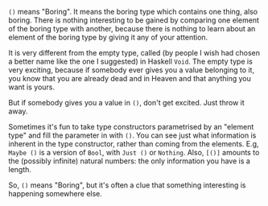 `()` means "Boring". It means the boring type which contains one thing, also boring. There is nothing interesting to be gained by comparing one element of the boring type with another, because there is nothing to learn about an element of the boring type by giving it any of your attention.

It is very different from the empty type, called (by people I wish had chosen a better name like the one I suggested) in Haskell `Void`. The empty type is very exciting, because if somebody ever gives you a value belonging to it, you know that you are already dead and in Heaven and that anything you want is yours.

But if somebody gives you a value in `()`, don't get excited. Just throw it away.

Sometimes it's fun to take type constructors parametrised by an "element type" and fill the parameter in with `()`. You can see just what information is inherent in the type constructor, rather than coming from the elements. E.g, `Maybe ()` is a version of `Bool`, with `Just ()` or `Nothing`. Also, `[()]` amounts to the (possibly infinite) natural numbers: the only information you have is a length.

So, `()` means "Boring", but it's often a clue that something interesting is happening somewhere else.
